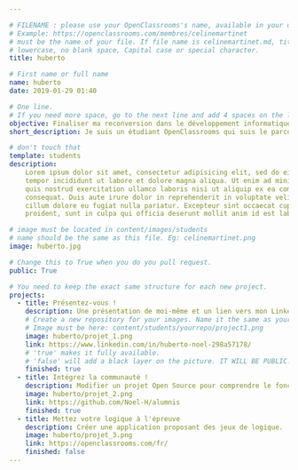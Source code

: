 ```yaml
---

# FILENAME : please use your OpenClassrooms's name, available in your url.
# Example: https://openclassrooms.com/membres/celinemartinet
# must be the name of your file. If file name is celinemartinet.md, title is celinemartinet.
# lowercase, no blank space, Capital case or special character.
title: huberto 

# First name or full name
name: huberto
date: 2019-01-29 01:40

# One line.
# If you need more space, go to the next line and add 4 spaces on the left, as in 'description'.
objective: Finaliser ma reconversion dans le développement informatique. 
short_description: Je suis un étudiant OpenClassrooms qui suis le parcours de Développeur d'application - Java.

# don't touch that
template: students
description:
    Lorem ipsum dolor sit amet, consectetur adipisicing elit, sed do eiusmod
    tempor incididunt ut labore et dolore magna aliqua. Ut enim ad minim veniam,
    quis nostrud exercitation ullamco laboris nisi ut aliquip ex ea commodo
    consequat. Duis aute irure dolor in reprehenderit in voluptate velit esse
    cillum dolore eu fugiat nulla pariatur. Excepteur sint occaecat cupidatat non
    proident, sunt in culpa qui officia deserunt mollit anim id est laborum.

# image must be located in content/images/students
# name should be the same as this file. Eg: celinemartinet.png
image: huberto.jpg

# Change this to True when you do you pull request.
public: True

# You need to keep the exact same structure for each new project.
projects:
  - title: Présentez-vous !
    description: Une présentation de moi-même et un lien vers mon LinkedIn.
    # Create a new repository for your images. Name it the same as your nickname and profile picture.
    # Image must be here: content/students/yourrepo/project1.png
    image: huberto/projet_1.png
    link: https://www.linkedin.com/in/huberto-noel-298a57178/
    # 'true' makes it fully available.
    # 'false' will add a black layer on the picture. IT WILL BE PUBLIC!
    finished: true
  - title: Intégrez la communauté !
    description: Modifier un projet Open Source pour comprendre le fonctionnement de Git et de Github. 
    image: huberto/projet_2.png
    link: https://github.com/Noel-H/alumnis
    finished: true
  - title: Mettez votre logique à l'épreuve
    description: Créer une application proposant des jeux de logique.
    image: huberto/projet_3.png
    link: https://openclassrooms.com/fr/
    finished: false
---
```

